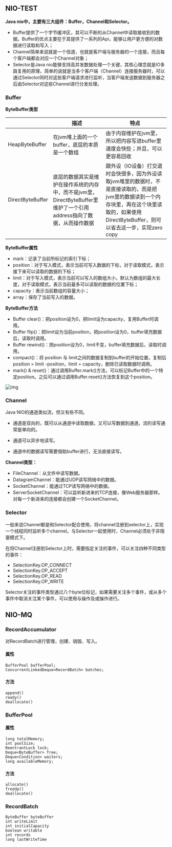 ## NIO-TEST

**Java nio中，主要有三大组件：Buffer，Channel和Selector。**

- Buffer提供了一个字节缓冲区，其可以不断的从Channel中读取接收到的数据。Buffer的优点主要在于其提供了一系列的Api，能够让用户更方便的对数据进行读取和写入；
- Channel简单来说就是一个信道，也就是客户端与服务器的一个连接，而且每个客户端都会对应一个Channel对象；
- Selector是Java nio能够支持高并发数据处理一个关键，其核心理念就是IO多路复用的原理，简单的说就是当多个客户端（Channel）连接服务器时，可以通过Selector同时对这些客户端请求进行监听，当客户端发送数据到服务器之后由Selector对这些Channel进行分发处理。

### Buffer

**ByteBuffer类型**

|                  | 描述                                                         | 特点                                                         |
| ---------------- | ------------------------------------------------------------ | ------------------------------------------------------------ |
| HeapByteBuffer   | 在jvm堆上面的一个buffer，底层的本质是一个数组                | 由于内容维护在jvm里，所以把内容写进buffer里速度会快些；并且，可以更容易回收 |
| DirectByteBuffer | 底层的数据其实是维护在操作系统的内存中，而不是jvm里，DirectByteBuffer里维护了一个引用address指向了数据，从而操作数据 | 跟外设（IO设备）打交道时会快很多，因为外设读取jvm堆里的数据时，不是直接读取的，而是把jvm里的数据读到一个内存块里，再在这个块里读取的，如果使用DirectByteBuffer，则可以省去这一步，实现zero copy |

**ByteBuffer属性**

- mark：记录了当前所标记的索引下标；
- position：对于写入模式，表示当前可写入数据的下标，对于读取模式，表示接下来可以读取的数据的下标；
- limit：对于写入模式，表示当前可以写入的数组大小，默认为数组的最大长度，对于读取模式，表示当前最多可以读取的数据的位置下标；
- capacity：表示当前数组的容量大小；
- array：保存了当前写入的数据。

**ByteBuffer方法**

- Buffer clear()：把position设为0，把limit设为capacity，复用Buffer时调用。
- Buffer flip()：把limit设为当前position，把position设为0，buffer填充数据后，读取时调用。
- Buffer rewind()：把position设为0，limit不变，buffer填充数据后，读取时调用。
- compact()：将 position 与 limit之间的数据复制到buffer的开始位置，复制后 position = limit -position，limit = capacity，删除已读取数据时调用。
- mark() & reset()：通过调用Buffer.mark()方法，可以标记Buffer中的一个特定position。之后可以通过调用Buffer.reset()方法恢复到这个position。

![img](https://upload-images.jianshu.io/upload_images/1115848-13f9d29c65eda2cd.png?imageMogr2/auto-orient/strip|imageView2/2/w/910)

### Channel

Java NIO的通道类似流，但又有些不同。

- 通道是双向的，既可以从通道中读取数据，又可以写数据到通道。流的读写通常是单向的。

- 通道可以异步地读写。

- 通道中的数据读写需要借助buffer进行，无法直接读写。

**Channel类型：**

- FileChannel：从文件中读写数据。
- DatagramChannel：能通过UDP读写网络中的数据。
- SocketChannel：能通过TCP读写网络中的数据。
- ServerSocketChannel：可以监听新进来的TCP连接，像Web服务器那样。对每一个新进来的连接都会创建一个SocketChannel。

### Selector

一般来说Channel都是和Selector配合使用，将channel注册到selector上，实现一个线程同时监听多个channel。与Selector一起使用时，Channel必须处于非阻塞模式下。

在将Channel注册到Selector上时，需要指定关注的事件，可以关注四种不同类型的事件：

- SelectionKey.OP_CONNECT
- SelectionKey.OP_ACCEPT
- SelectionKey.OP_READ
- SelectionKey.OP_WRITE

Selector关注的事件类型通过八个byte位标记，如果需要关注多个事件，或从多个事件中取消关注某个事件，可以使用与操作及或操作进行。

## NIO-MQ

### RecordAccumulator

对RecordBatch进行管理，创建、销毁、写入。

#### 属性

```
BufferPool bufferPool;
ConcurrentLinkedDeque<RecordBatch> batches;
```

#### 方法

```
append()
ready()
deallocate()
```

### BufferPool

#### 属性

```
long totalMemory;
int poolSize;
ReentrantLock lock;
Deque<ByteBuffer> free;
Deque<Condition> waiters;
long availableMemory;
```

#### 方法

```
allocate()
freeUp()
deallocate()
```

### RecordBatch

```
ByteBuffer byteBuffer
int writeLimit
int initialCapacity
boolean writable
int records
long lastWriteTime
```


